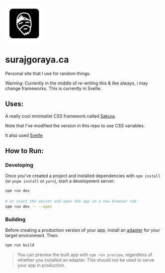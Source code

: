 ![](./static/favicon.png)

# surajgoraya.ca

Personal site that I use for random things.

Warning: Currently in the middle of re-writing this & like always, i may change frameworks. This is currently in Svelte.

## Uses:

A really cool minimalist CSS framework called [Sakura](https://github.com/oxalorg/sakura).

Note that I've modified the version in this repo to use CSS variables.

It also used [Svelte]('https://kit.svelte.com)

## How to Run:

### Developing

Once you've created a project and installed dependencies with `npm install` (or `pnpm install` or `yarn`), start a development server:

```bash
npm run dev

# or start the server and open the app in a new browser tab
npm run dev -- --open
```

### Building

Before creating a production version of your app, install an [adapter](https://kit.svelte.dev/docs#adapters) for your target environment. Then:

```bash
npm run build
```

> You can preview the built app with `npm run preview`, regardless of whether you installed an adapter. This should _not_ be used to serve your app in production.

